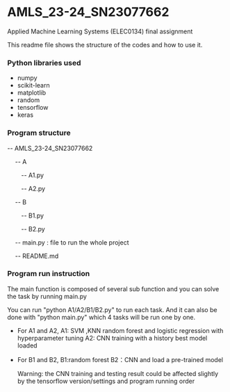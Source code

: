 # AMLS_23-24_SN23077662
Applied Machine Learning Systems (ELEC0134) final assignment

This readme file shows the structure of the codes and how to use it.

### Python libraries used

 - numpy
 - scikit-learn
 - matplotlib
 - random
 - tensorflow
 - keras

### Program structure

-- AMLS_23-24_SN23077662

&emsp; -- A

&emsp;&emsp; -- A1.py

&emsp;&emsp; -- A2.py

&emsp; -- B

&emsp;&emsp; -- B1.py

&emsp;&emsp; -- B2.py

&emsp; -- main.py : file to run the whole project

&emsp; -- README.md


### Program run instruction

The main function is composed of several sub function and you can solve the task by running main.py

You can run "python A1/A2/B1/B2.py" to run each task. And it can also be done with "python main.py" which 4 tasks will be run one by one.

- For A1 and A2, 
    A1: SVM ,KNN random forest and logistic regression with hyperparameter tuning
    A2: CNN training with a history best model loaded
- For B1 and B2,
    B1:random forest
    B2：CNN and load a pre-trained model

  Warning: the CNN training and testing result could be affected slightly by the tensorflow version/settings and program running order

